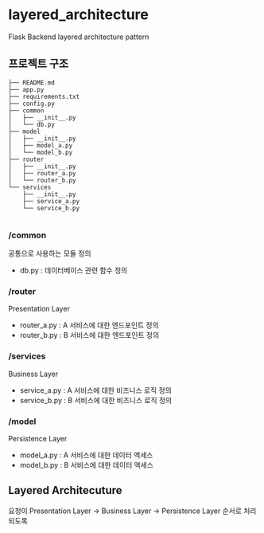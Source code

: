 # layered_architecture
Flask Backend layered architecture pattern


## 프로젝트 구조
```
├── README.md
├── app.py
├── requirements.txt
├── config.py
├── common
│   ├── __init__.py
│   └── db.py
├── model
│   ├── __init__.py
│   ├── model_a.py
│   └── model_b.py
├── router
│   ├── __init__.py
│   ├── router_a.py
│   └── router_b.py
└── services
    ├── __init__.py
    ├── service_a.py
    └── service_b.py
    
```

### /common
공통으로 사용하는 모듈 정의
* db.py : 데이터베이스 관련 함수 정의

### /router
Presentation Layer
* router_a.py : A 서비스에 대한 엔드포인트 정의
* router_b.py : B 서비스에 대한 엔드포인트 정의

### /services
Business Layer
* service_a.py : A 서비스에 대한 비즈니스 로직 정의
* service_b.py : B 서비스에 대한 비즈니스 로직 정의

### /model
Persistence Layer
* model_a.py : A 서비스에 대한 데이터 액세스
* model_b.py : B 서비스에 대한 데이터 액세스

## Layered Architecuture
요청이 Presentation Layer -> Business Layer -> Persistence Layer 순서로 처리되도록 
